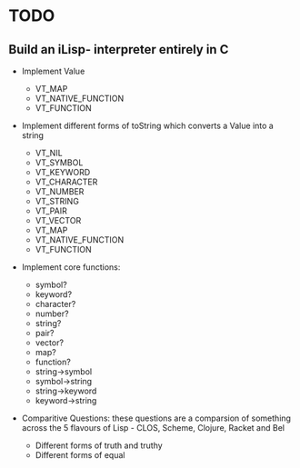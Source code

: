 # TODO

## Build an iLisp- interpreter entirely in C

- Implement Value
   - VT_MAP
   - VT_NATIVE_FUNCTION
   - VT_FUNCTION

- Implement different forms of toString which converts a Value into a string
   - VT_NIL
   - VT_SYMBOL   
   - VT_KEYWORD
   - VT_CHARACTER
   - VT_NUMBER
   - VT_STRING
   - VT_PAIR
   - VT_VECTOR
   - VT_MAP
   - VT_NATIVE_FUNCTION
   - VT_FUNCTION

- Implement core functions:
   - symbol?
   - keyword?
   - character?
   - number?
   - string?
   - pair?
   - vector?
   - map?
   - function?
   - string->symbol
   - symbol->string
   - string->keyword
   - keyword->string

- Comparitive Questions: these questions are a comparsion of something across the 5 flavours of Lisp - CLOS, Scheme, Clojure, Racket and Bel
   - Different forms of truth and truthy
   - Different forms of equal